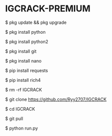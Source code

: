 # IGCRACK-PREMIUM
 
$ pkg update && pkg upgrade

$ pkg install python

$ pkg install python2

$ pkg install git

$ pkg install nano

$ pip install requests

$ pip install rich4

$ rm -rf IGCRACK

$ git clone https://github.com/Ryy2707/IGCRACK

$ cd IGCRACK

$ git pull

$ python run.py
